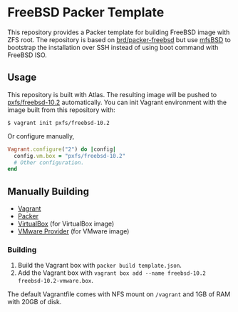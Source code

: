 FreeBSD Packer Template
=======================

This repository provides a Packer template for building FreeBSD image with ZFS root. The repository is based on [brd/packer-freebsd](https://github.com/brd/packer-freebsd) but use [mfsBSD](http://mfsbsd.vx.sk/) to bootstrap the installation over SSH instead of using boot command with FreeBSD ISO.

## Usage

This repository is built with Atlas. The resulting image will be pushed to [pxfs/freebsd-10.2](https://vagrantcloud.com/pxfs/boxes/freebsd-10.2) automatically. You can init Vagrant environment with the image built from this repository with:

```shell
$ vagrant init pxfs/freebsd-10.2
```

Or configure manually,

```ruby
Vagrant.configure("2") do |config|
  config.vm.box = "pxfs/freebsd-10.2"
  # Other configuration.
end
```

## Manually Building

* [Vagrant](https://www.vagrantup.com/)
* [Packer](https://www.packer.io/)
* [VirtualBox](https://www.virtualbox.org/) (for VirtualBox image)
* [VMware Provider](https://www.vagrantup.com/vmware) (for VMware image)

### Building

1. Build the Vagrant box with `packer build template.json`.
2. Add the Vagrant box with `vagrant box add --name freebsd-10.2 freebsd-10.2-vmware.box`.

The default Vagrantfile comes with NFS mount on `/vagrant` and 1GB of RAM with 20GB of disk.
